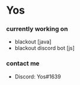 # Yos

### currently working on
- blackout [java]
- blackout discord bot [js]

### contact me
- Discord: Yos#1639
